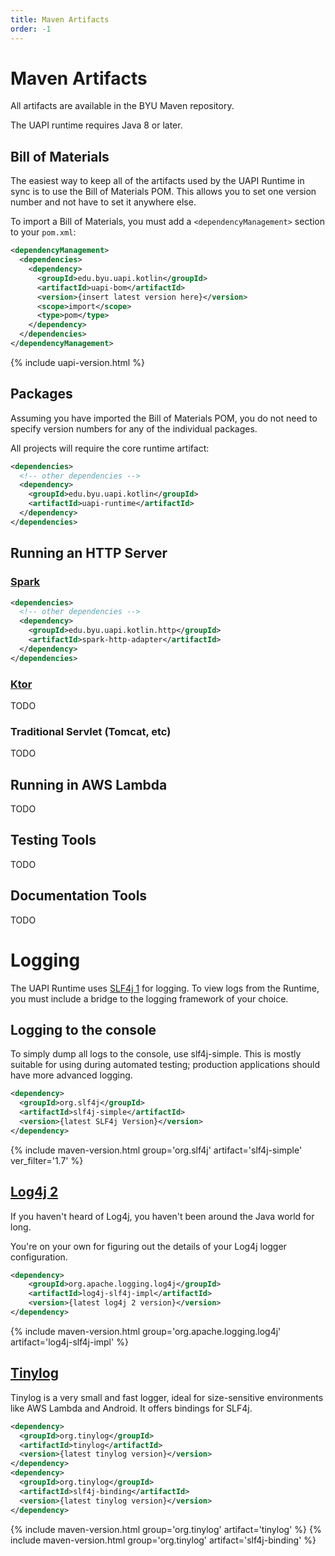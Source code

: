 ```yaml
---
title: Maven Artifacts
order: -1
---
```


# Maven Artifacts

All artifacts are available in the BYU Maven repository.

The UAPI runtime requires Java 8 or later.

## Bill of Materials

The easiest way to keep all of the artifacts used by the UAPI Runtime in sync is to
use the Bill of Materials POM. This allows you to set one version number and not have to 
set it anywhere else.

To import a Bill of Materials, you must add a `<dependencyManagement>` section to your `pom.xml`:

```xml
<dependencyManagement>
  <dependencies>
    <dependency>
      <groupId>edu.byu.uapi.kotlin</groupId>
      <artifactId>uapi-bom</artifactId>
      <version>{insert latest version here}</version>
      <scope>import</scope>
      <type>pom</type>
    </dependency>
  </dependencies>
</dependencyManagement>
```
{% include uapi-version.html %}

## Packages

Assuming you have imported the Bill of Materials POM, you do not need to specify version numbers for
any of the individual packages.

All projects will require the core runtime artifact:

```xml
<dependencies>
  <!-- other dependencies -->
  <dependency>
    <groupId>edu.byu.uapi.kotlin</groupId>
    <artifactId>uapi-runtime</artifactId>
  </dependency>
</dependencies>
```

## Running an HTTP Server

### [Spark](http://sparkjava.com)

```xml
<dependencies>
  <!-- other dependencies -->
  <dependency>
    <groupId>edu.byu.uapi.kotlin.http</groupId>
    <artifactId>spark-http-adapter</artifactId>
  </dependency>
</dependencies>
```

### [Ktor](https://ktor.io/)

TODO

### Traditional Servlet (Tomcat, etc)

TODO

## Running in AWS Lambda

TODO

## Testing Tools

TODO

## Documentation Tools

TODO

# Logging

The UAPI Runtime uses [SLF4j 1](https://www.slf4j.org/) for logging. To view logs from the Runtime,
you must include a bridge to the logging framework of your choice.

## Logging to the console

To simply dump all logs to the console, use slf4j-simple. This is mostly suitable for using during
automated testing; production applications should have more advanced logging.

```xml
<dependency>
  <groupId>org.slf4j</groupId>
  <artifactId>slf4j-simple</artifactId>
  <version>{latest SLF4j Version}</version>
</dependency>
```

{% include maven-version.html group='org.slf4j' artifact='slf4j-simple' ver_filter='1.7' %}


## [Log4j 2](https://logging.apache.org/log4j/2.x/)

If you haven't heard of Log4j, you haven't been around the Java world for long.

You're on your own for figuring out the details of your Log4j logger configuration.

```xml
<dependency>
    <groupId>org.apache.logging.log4j</groupId>
    <artifactId>log4j-slf4j-impl</artifactId>
    <version>{latest log4j 2 version}</version>
</dependency>
```

{% include maven-version.html group='org.apache.logging.log4j' artifact='log4j-slf4j-impl' %}

## [Tinylog](https://tinylog.org/)

Tinylog is a very small and fast logger, ideal for size-sensitive environments like AWS Lambda and Android. 
It offers bindings for SLF4j.

```xml
<dependency>
  <groupId>org.tinylog</groupId>
  <artifactId>tinylog</artifactId>
  <version>{latest tinylog version}</version>
</dependency>
<dependency>
  <groupId>org.tinylog</groupId>
  <artifactId>slf4j-binding</artifactId>
  <version>{latest tinylog version}</version>
</dependency>
```

{% include maven-version.html group='org.tinylog' artifact='tinylog' %}
{% include maven-version.html group='org.tinylog' artifact='slf4j-binding' %}
